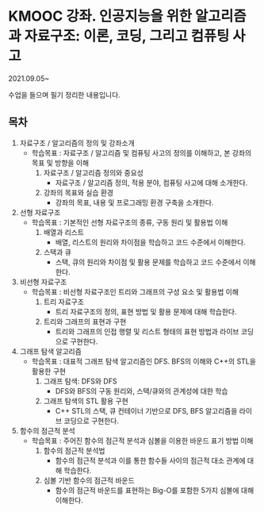 # KMOOC 강좌. 인공지능을 위한 알고리즘과 자료구조: 이론, 코딩, 그리고 컴퓨팅 사고

2021.09.05~

수업을 들으며 필기 정리한 내용입니다.





## 목차

1. 자료구조 / 알고리즘의 정의 및 강좌소개
   - 학습목표 : 자료구조 / 알고리즘 및 컴퓨팅 사고의 정의를 이해하고, 본 강좌의 목표 및 방향을 이해
     1. 자료구조 / 알고리즘 정의와 중요성
        - 자료구조 / 알고리즘 정의, 적용 분야, 컴퓨팅 사고에 대해 소개한다.
     2. 강좌의 목표와 실습 환경
        - 강좌의 목표, 내용 및 프로그래밍 환경 구축을 소개한다.
2. 선형 자료구조
   - 학습목표 : 기본적인 선형 자료구조의 종류, 구동 원리 및 활용법 이해
     1. 배열과 리스트
        - 배열, 리스트의 원리와 차이점을 학습하고 코드 수준에서 이해한다.
     2. 스택과 큐
        - 스택, 큐의 원리와 차이점 및 활용 문제를 학습하고 코드 수준에서 이해한다.
3. 비선형 자료구조
   - 학습목표 : 비선형 자료구조인 트리와 그래프의 구성 요소 및 활용법 이해
     1. 트리 자료구조
        - 트리 자료구조의 정의, 표현 방법 및 활용 문제에 대해 학습한다.
     2. 트리와 그래프의 표현과 구현
        - 트리와 그래프의 인접 행렬 및 리스트 형태의 표현 방법과 라이브 코딩으로 구현한다.
4. 그래프 탐색 알고리즘
   - 학습목표 : 대표적 그래프 탐색 알고리즘인 DFS. BFS의 이해와 C++의 STL을 활용한 구현
     1. 그래프 탐색: DFS와 DFS
        - DFS와 BFS의 구동 원리와, 스택/큐와의 관계성에 대한 학습
     2. 그래프 탐색의 STL 활용 구현
        - C++ STL의 스택, 큐 컨테이너 기반으로 DFS, BFS 알고리즘을 라이브 코딩으로 구현한다.
5. 함수의 점근적 분석
   - 학습목표 : 주어진 함수의 점근적 분석과 심볼을 이용한 바운드 표기 방법 이해
     1. 함수의 점근적 분석법
        - 함수의 점근적 분석과 이를 통한 함수들 사이의 점근적 대소 관계에 대해 학습한다.
     2. 심볼 기반 함수의 점근적 바운드
        - 함수의 점근적 바운드를 표현하는 Big-O를 포함한 5가지 심볼에 대해 이해한다.